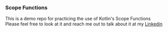 ### Scope Functions

This is a demo repo for practicing the use of Kotlin's Scope Functions
<br/>
Please feel free to look at it and reach me out to talk about it at my
<a href="doc:https://www.linkedin.com/in/felipe-barata-998b2036/" target="_blank">Linkedin</a>